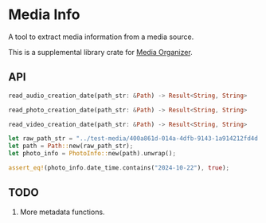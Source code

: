 # Media Info

A tool to extract media information from a media source.

This is a supplemental library crate for
[Media Organizer](https://crates.io/crates/media_organizer).

## API

```rust
read_audio_creation_date(path_str: &Path) -> Result<String, String>

read_photo_creation_date(path_str: &Path) -> Result<String, String>

read_video_creation_date(path_str: &Path) -> Result<String, String>
```

```rust
let raw_path_str = "../test-media/400a861d-014a-4dfb-9143-1a914212fd4d.jpg";
let path = Path::new(raw_path_str);
let photo_info = PhotoInfo::new(path).unwrap();

assert_eq!(photo_info.date_time.contains("2024-10-22"), true);
```

## TODO

1. More metadata functions.
